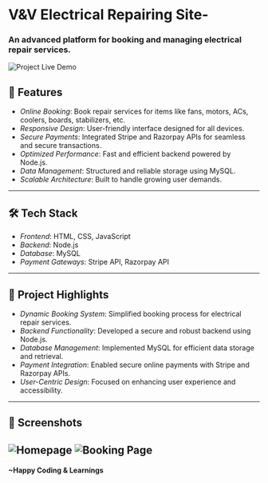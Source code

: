 # V&V Electrical Repairing Site-

### An advanced platform for booking and managing electrical repair services.

![Project Live Demo](https://via.placeholder.com/800x400) <!-- Replace with actual screenshot URL  -->

## 🌟 Features
- *Online Booking*: Book repair services for items like fans, motors, ACs, coolers, boards, stabilizers, etc.
- *Responsive Design*: User-friendly interface designed for all devices.
- *Secure Payments*: Integrated Stripe and Razorpay APIs for seamless and secure transactions.
- *Optimized Performance*: Fast and efficient backend powered by Node.js.
- *Data Management*: Structured and reliable storage using MySQL.
- *Scalable Architecture*: Built to handle growing user demands.

---
## 🛠 Tech Stack
- *Frontend*: HTML, CSS, JavaScript
- *Backend*: Node.js
- *Database*: MySQL
- *Payment Gateways*: Stripe API, Razorpay API
---
## 🚀 Project Highlights
- *Dynamic Booking System*: Simplified booking process for electrical repair services.
- *Backend Functionality*: Developed a secure and robust backend using Node.js.
- *Database Management*: Implemented MySQL for efficient data storage and retrieval.
- *Payment Integration*: Enabled secure online payments with Stripe and Razorpay APIs.
- *User-Centric Design*: Focused on enhancing user experience and accessibility.
---
## 📸 Screenshots
![Homepage](https://via.placeholder.com/800x400) <!-- Replace with actual screenshot URL -->
![Booking Page](https://via.placeholder.com/800x400) <!-- Replace with actual screenshot URL -->
---
#### ~Happy Coding & Learnings